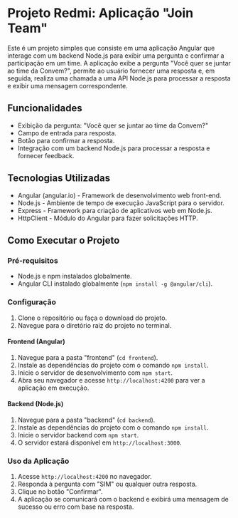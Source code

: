 # Projeto Redmi: Aplicação "Join Team"

Este é um projeto simples que consiste em uma aplicação Angular que interage com um backend Node.js para exibir uma pergunta e confirmar a participação em um time. A aplicação exibe a pergunta "Você quer se juntar ao time da Convem?", permite ao usuário fornecer uma resposta e, em seguida, realiza uma chamada a uma API Node.js para processar a resposta e exibir uma mensagem correspondente.

## Funcionalidades

- Exibição da pergunta: "Você quer se juntar ao time da Convem?"
- Campo de entrada para resposta.
- Botão para confirmar a resposta.
- Integração com um backend Node.js para processar a resposta e fornecer feedback.

## Tecnologias Utilizadas

- Angular (angular.io) - Framework de desenvolvimento web front-end.
- Node.js - Ambiente de tempo de execução JavaScript para o servidor.
- Express - Framework para criação de aplicativos web em Node.js.
- HttpClient - Módulo do Angular para fazer solicitações HTTP.

## Como Executar o Projeto

### Pré-requisitos

- Node.js e npm instalados globalmente.
- Angular CLI instalado globalmente (`npm install -g @angular/cli`).

### Configuração

1. Clone o repositório ou faça o download do projeto.
2. Navegue para o diretório raiz do projeto no terminal.

#### Frontend (Angular)

1. Navegue para a pasta "frontend" (`cd frontend`).
2. Instale as dependências do projeto com o comando `npm install`.
3. Inicie o servidor de desenvolvimento com `npm start`.
4. Abra seu navegador e acesse `http://localhost:4200` para ver a aplicação em execução.

#### Backend (Node.js)

1. Navegue para a pasta "backend" (`cd backend`).
2. Instale as dependências do projeto com o comando `npm install`.
3. Inicie o servidor backend com `npm start`.
4. O servidor estará disponível em `http://localhost:3000`.

### Uso da Aplicação

1. Acesse `http://localhost:4200` no navegador.
2. Responda à pergunta com "SIM" ou qualquer outra resposta.
3. Clique no botão "Confirmar".
4. A aplicação se comunicará com o backend e exibirá uma mensagem de sucesso ou erro com base na resposta.

